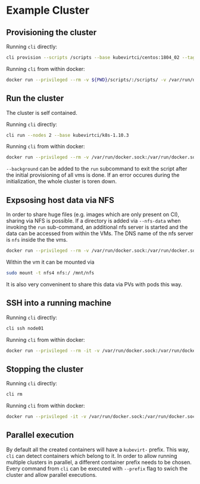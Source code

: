 # Example Cluster

## Provisioning the cluster

Running `cli` directly:

```bash
cli provision --scripts /scripts --base kubevirtci/centos:1804_02 --tag kubevirtci/k8s-1.10.3
```

Running `cli` from within docker:

```bash
docker run --privileged --rm -v ${PWD}/scripts/:/scripts/ -v /var/run/docker.sock:/var/run/docker.sock kubevirtci/cli provision --scripts /scripts --base kubevirtci/centos:1804_02 --tag kubevirtci/k8s-1.10.3
```

## Run the cluster

The cluster is self contained.

Running `cli` directly:

```bash
cli run --nodes 2 --base kubevirtci/k8s-1.10.3
```

Running `cli` from within docker:

```bash
docker run --privileged --rm -v /var/run/docker.sock:/var/run/docker.sock kubevirtci/cli:latest run --nodes 2 --base kubevirtci/k8s-1.10.3
```

`--background` can be added to the `run` subcommand to exit the script after
the initial provisioning of all vms is done. If an error occures during the
initialization, the whole cluster is toren down.

## Expsosing host data via NFS

In order to share huge files (e.g. images which are only present on CI),
sharing via NFS is possible. If a directory is added via `--nfs-data` when
invoking the `run` sub-command, an additional nfs server is started and the data
can be accessed from within the VMs. The DNS name of the nfs server is `nfs`
inside the the vms.

```bash
docker run --privileged --rm -v /var/run/docker.sock:/var/run/docker.sock -v /nfs/data:/nfs/data kubevirtci/cli:latest run --nfs-data /nfs/data --nodes 2 --base kubevirtci/k8s-1.10.3
```

Within the vm it can be mounted via

```bash
sudo mount -t nfs4 nfs:/ /mnt/nfs
```

It is also very conveninent to share this data via PVs with pods this way.

## SSH into a running machine

Running `cli` directly:

```bash
cli ssh node01
```

Running `cli` from within docker:

```bash
docker run --privileged --rm -it -v /var/run/docker.sock:/var/run/docker.sock kubevirtci/cli:latest ssh node01 
```
## Stopping the cluster

Running `cli` directly:

```bash
cli rm
```

Running `cli` from within docker:

```bash
docker run --privileged -it -v /var/run/docker.sock:/var/run/docker.sock kubevirtci/cli:latest rm 
```


## Parallel execution

By default all the created containers will have a `kubevirt-` prefix. This way,
`cli` can detect containers which belong to it. In order to allow running
multiple clusters in parallel, a different container prefix needs to be chosen.
Every command from `cli` can be executed with `--prefix` flag to swich the
cluster and allow parallel executions.
